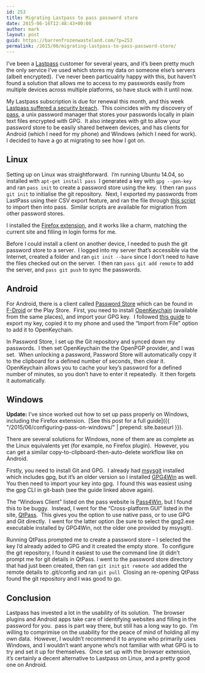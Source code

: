 ```yaml
---
id: 253
title: Migrating Lastpass to pass password store
date: 2015-06-16T12:48:43+00:00
author: mark
layout: post
guid: https://barrenfrozenwasteland.com/?p=253
permalink: /2015/06/migrating-lastpass-to-pass-password-store/
---
```

I&#8217;ve been a [Lastpass](http://lastpass.com) customer for several years, and it&#8217;s been pretty much the only service I&#8217;ve used which stores my data on someone else&#8217;s servers (albeit encrypted).  I&#8217;ve never been particualrly happy with this, but haven&#8217;t found a solution that allows me to access to my passwords easily from multiple devices across multiple platforms, so have stuck with it until now.

My Lastpass subscription is due for renewal this month, and this week [Lastpass suffered a security breach](https://blog.lastpass.com/2015/06/lastpass-security-notice.html/).  This coincides with my discovery of [pass](http://www.passwordstore.org/), a unix password manager that stores your passwords locally in plain text files encrypted with GPG.  It also integrates with git to allow your password store to be easily shared between devices, and has clients for Android (which I need for my phone) and Windows (which I need for work).  I decided to have a go at migrating to see how I got on.

## Linux

Setting up on Linux was straightforward.  I&#8217;m running Ubuntu 14.04, so installed with `apt-get install pass`  I generated a key with `gpg --gen-key` and ran `pass init` to create a password store using the key.  I then ran `pass git init` to initialise the git repository.  Next, I exported my passwords from LastPass using their CSV export feature, and ran the file through [this script](http://git.zx2c4.com/password-store/tree/contrib/importers/lastpass2pass.rb) to import then into pass.  Similar scripts are available for migration from other password stores.

I installed the [Firefox extension](https://addons.mozilla.org/en-US/firefox/addon/browserpass-ce/?src=search), and it works like a charm, matching the current site and filling in login forms for me.

Before I could install a client on another device, I needed to push the git password store to a server.  I logged into my server that&#8217;s accessible via the Internet, created a folder and ran `git init --bare` since I don&#8217;t need to have the files checked out on the server.  I then ran `pass git add remote` to add the server, and `pass git push` to sync the passwords.

## Android

For Android, there is a client called [Password Store](https://f-droid.org/repository/browse/?fdfilter=Password&fdid=com.zeapo.pwdstore&fdpage=2) which can be found in [F-Droid](https://f-droid.org) or the Play Store.  First, you need to install [OpenKeychain](https://f-droid.org/repository/browse/?fdfilter=OpenKeychain&fdid=org.sufficientlysecure.keychain) (available from the same places), and import your GPG key.  I followed [this guide](http://www.debuntu.org/how-to-importexport-gpg-key-pair/) to export my key, copied it to my phone and used the &#8220;Import from File&#8221; option to add it to OpenKeychain.

In Password Store, I set up the Git repository and synced down my passwords.  I then set OpenKeychain the the OpenPGP provider, and I was set.  When unlocking a password, Password Store will automatically copy it to the clipboard for a defined number of seconds, then clear it.  OpenKeychain allows you to cache your key&#8217;s password for a defined number of minutes, so you don&#8217;t have to enter it repeatedly.  It then forgets it automatically.

## Windows

**Update:** I&#8217;ve since worked out how to set up pass properly on Windows, including the Firefox extension.  [See this post for a full guide]({{ "/2015/06/configuring-pass-on-windows/" | prepend: site.baseurl }}).

There are several solutions for Windows, none of them are as complete as the Linux equivalents yet (for example, no Firefox plugin).  However, you can get a similar copy-to-clipboard-then-auto-delete workflow like on Android.

Firstly, you need to install Git and GPG.  I already had [msysgit](https://msysgit.github.io/) installed which includes gpg, but it&#8217;s an older version so I installed [GPG4Win](http://www.gpg4win.org/index.html) as well.  You then need to import your key into gpg.  I found this was easiest using the gpg CLI in git-bash (see the guide linked above again).

The &#8220;Windows Client&#8221; listed on the pass website is [Pass4Win](https://github.com/mbos/Pass4Win), but I found this to be buggy.  Instead, I went for the &#8220;Cross-platform GUI&#8221; listed in the site, [QtPass](https://qtpass.org/).  This gives you the option to use native pass, or to use GPG and Git directly.  I went for the latter option (be sure to select the gpg2.exe executable installed by GPG4Win, not the older one provided by msysgit).

Running QtPass prompted me to create a password store &#8211; I selected the key I&#8217;d already added to GPG and it created the empty store.  To configure the git repository, I found it easiest to use the command line (it didn&#8217;t prompt me for git details in QtPass. I went to the password store directory that had just been created, then ran `git init` `git remote add` added the remote details to .git/config and ran `git pull`  Closing an re-opening QtPass found the git repository and I was good to go.

## Conclusion

Lastpass has invested a lot in the usability of its solution.  The browser plugins and Android apps take care of identifying websites and filling in the password for you.  pass is part way there, but still has a long way to go.  I&#8217;m willing to comprimise on the usability for the peace of mind of holding all my own data.  However, I wouldn&#8217;t recommend it to anyone who primarily uses Windows, and I wouldn&#8217;t want anyone who&#8217;s not familiar with what GPG is to try and set it up for themselves.  Once set up with the browser extension, it&#8217;s certainly a decent alternative to Lastpass on Linux, and a pretty good one on Android.
